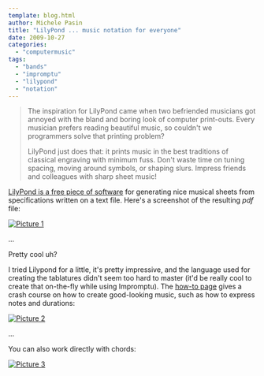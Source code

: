 ```yaml
---
template: blog.html
author: Michele Pasin
title: "LilyPond ... music notation for everyone"
date: 2009-10-27
categories: 
  - "computermusic"
tags: 
  - "bands"
  - "impromptu"
  - "lilypond"
  - "notation"
---
```


> The inspiration for LilyPond came when two befriended musicians got annoyed with the bland and boring look of computer print-outs. Every musician prefers reading beautiful music, so couldn't we programmers solve that printing problem?
> 
> LilyPond just does that: it prints music in the best traditions of classical engraving with minimum fuss. Don't waste time on tuning spacing, moving around symbols, or shaping slurs. Impress friends and colleagues with sharp sheet music!

[LilyPond is a free piece of software](http://lilypond.org/web/index) for generating nice musical sheets from specifications written on a text file. Here's a screenshot of the resulting _pdf_ file:

[![Picture 1](/img/picture-12.png "Picture 1")](http://magicrebirth.webfactional.com/blog/wp-content/uploads/2009/10/picture-12.png)

...

Pretty cool uh?

I tried Lilypond for a little, it's pretty impressive, and the language used for creating the tablatures didn't seem too hard to master (it'd be really cool to create that on-the-fly while using Impromptu). The [how-to page](http://lilypond.org/web/switch/howto) gives a crash course on how to create good-looking music, such as how to express notes and durations:

[![Picture 2](/img/picture-23.png "Picture 2")](http://magicrebirth.webfactional.com/blog/wp-content/uploads/2009/10/picture-23.png)

...

You can also work directly with chords:

[![Picture 3](/img/picture-3.png "Picture 3")](http://magicrebirth.webfactional.com/blog/wp-content/uploads/2009/10/picture-3.png)
